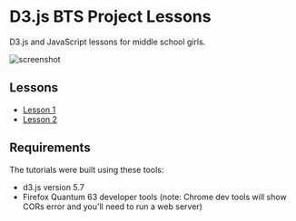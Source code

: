 # D3.js BTS Project Lessons

D3.js and JavaScript lessons for middle school girls.

![screenshot](https://cdn-images-1.medium.com/max/800/1*PnvHKupO1YGmIpSXJjOBuQ.png)

## Lessons

* [Lesson 1](https://medium.com/codecakes/d3-js-bts-project-lesson-1-8a9f4900546e)
* [Lesson 2](https://medium.com/codecakes/bts-project-lesson-2-d3-js-read-and-display-text-data-c3f5148115e5)

## Requirements

The tutorials were built using these tools:

* d3.js version 5.7
* Firefox Quantum 63 developer tools (note: Chrome dev tools will show CORs error and you'll need to run a web server)